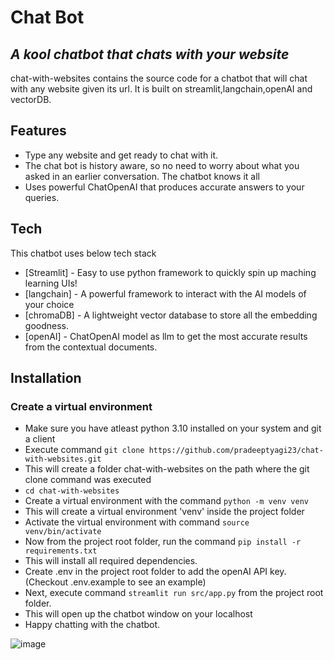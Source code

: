 # Chat Bot
## _A kool chatbot that chats with your website_

chat-with-websites contains the source code for a chatbot that will chat with any website given its url. It is built on streamlit,langchain,openAI and vectorDB.

## Features

- Type any website and get ready to chat with it.
- The chat bot is history aware, so no need to worry about what you asked in an earlier conversation. The chatbot knows it all
- Uses powerful ChatOpenAI that produces accurate answers to your queries.

## Tech

This chatbot uses below tech stack

- [Streamlit] - Easy to use python framework to quickly spin up maching learning UIs!
- [langchain] - A powerful framework to interact with the AI models of your choice
- [chromaDB] - A lightweight vector database to store all the embedding goodness.
- [openAI] - ChatOpenAI model as llm to get the most accurate results from the contextual documents.

## Installation

### Create a virtual environment
- Make sure you have atleast python 3.10 installed on your system and git a client
- Execute command ```git clone https://github.com/pradeeptyagi23/chat-with-websites.git```
- This will create a folder chat-with-websites on the path where the git clone command was executed
- ```cd chat-with-websites```
- Create a virtual environment with the command ```python -m venv venv```
- This will create a virtual environment 'venv' inside the project folder
- Activate the virtual environment with command ```source venv/bin/activate```
- Now from the project root folder, run the command ```pip install -r requirements.txt```
- This will install all required dependencies.
- Create .env in the project root folder to add the openAI API key. (Checkout .env.example to see an example)
- Next, execute command ```streamlit run src/app.py``` from the project root folder.
- This will open up the chatbot window on your localhost
- Happy chatting with the chatbot.

![image](https://github.com/pradeeptyagi23/chat-with-websites/assets/8380756/dda1444c-4a39-4e0c-8230-4e5c3e835a79)
